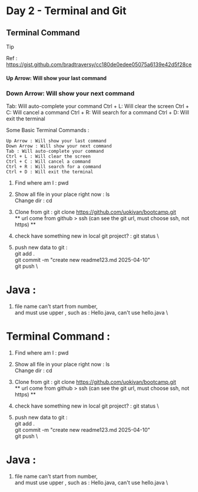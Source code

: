 # Day 2 - Terminal and Git  
  
## Terminal Command  
> [!TIP]  
> Ref : https://gist.github.com/bradtraversy/cc180de0edee05075a6139e42d5f28ce
  
#### Up Arrow: Will show your last command
### Down Arrow: Will show your next command
Tab: Will auto-complete your command
Ctrl + L: Will clear the screen
Ctrl + C: Will cancel a command
Ctrl + R: Will search for a command
Ctrl + D: Will exit the terminal

Some Basic Terminal Commands :
```
Up Arrow : Will show your last command
Down Arrow : Will show your next command
Tab : Will auto-complete your command
Ctrl + L : Will clear the screen
Ctrl + C : Will cancel a command
Ctrl + R : Will search for a command
Ctrl + D : Will exit the terminal
```


1. Find where am I : pwd

2. Show all file in your place right now : ls \
    Change dir : cd

4. Clone from git : git clone https://github.com/uokivan/bootcamp.git \
  ** url come from github > ssh (can see the git url, must choose ssh, not https) ** 

5. check have something new in local git project? : git status \

6. push new data to git : \
  git add . \
  git commit -m "create new readme123.md 2025-04-10" \
  git push \

# Java :
1. file name can't start from number, \
  and must use upper , such as : Hello.java, can't use hello.java \













  # Terminal Command :

1. Find where am I : pwd

2. Show all file in your place right now : ls \
    Change dir : cd

4. Clone from git : git clone https://github.com/uokivan/bootcamp.git \
  ** url come from github > ssh (can see the git url, must choose ssh, not https) ** 

5. check have something new in local git project? : git status \

6. push new data to git : \
  git add . \
  git commit -m "create new readme123.md 2025-04-10" \
  git push \

# Java :
1. file name can't start from number, \
  and must use upper , such as : Hello.java, can't use hello.java \